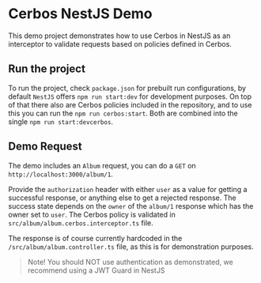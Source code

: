 # Cerbos NestJS Demo

This demo project demonstrates how to use Cerbos in NestJS as an interceptor to validate requests based on policies defined in Cerbos.

## Run the project
To run the project, check `package.json` for prebuilt run configurations, by default `NestJS` offers `npm run start:dev` for development purposes. On top of that there also are Cerbos policies included in the repository, and to use this you can run the `npm run cerbos:start`. Both are combined into the single `npm run start:devcerbos`. 

## Demo Request
The demo includes an `Album` request, you can do a `GET` on `http://localhost:3000/album/1`. 

Provide the `authorization` header with either `user` as a value for getting a successful response, or anything else to get a rejected response. The success state depends on the `owner` of the `album/1` response which has the owner set to `user`. The Cerbos policy is validated in `src/album/album.cerbos.interceptor.ts` file. 

The response is of course currently hardcoded in the `/src/album/album.controller.ts` file, as this is for demonstration purposes.

> Note! You should NOT use authentication as demonstrated, we recommend using a JWT Guard in NestJS